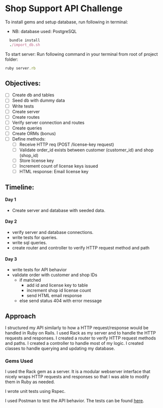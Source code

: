 # Shop Support API Challenge

To install gems and setup database, run following in terminal:
- NB: database used: PostgreSQL

``` ruby
  bundle install
  ./import_db.sh
```

To start server:
Run following command in your terminal from root of project folder:
``` ruby
ruby server.rb
```

## Objectives:

- [ ] Create db and tables
- [ ] Seed db with dummy data
- [ ] Write tests
- [ ] Create server
- [ ] Create routes
- [ ] Verify server connection and routes
- [ ] Create queries
- [ ] Create ORMs (bonus)
- [ ] Define methods:
  - [ ] Receive HTTP req (POST /license-key request)
  - [ ] Validate order_id exists between customer (customer_id) and shop (shop_id)
  - [ ] Store license key
  - [ ] Increment count of license keys issued
  - [ ] HTML response: Email license key

## Timeline:
#### Day 1 
- Create server and database with seeded data.
#### Day 2 
- verify server and database connections. 
- write tests for queries.
- write sql queries.
- create router and controller to verify HTTP request method and path
#### Day 3
- write tests for API behavior
- validate order with customer and shop IDs
  - if matched
    - add id and license key to table
    - increment shop id license count
    - send HTML email response
  - else send status 404 with error message

## Approach
I structured my API similarly to how a HTTP request/response would be handled in Ruby on Rails. I used Rack as my server and to handle the HTTP requests and responses. I created a router to verify HTTP request methods and paths. I created a controller to handle most of my logic. I created classes to handle querying and updating my database.

### Gems Used

I used the Rack gem as a server. It is a modular webserver interface that nicely wraps HTTP requests and responses so that I was able to modify them in Ruby as needed.

I wrote unit tests using Rspec.

I used Postman to test the API behavior. The tests can be found [here](https://documenter.getpostman.com/view/1901975/collection/71B2sNa).




